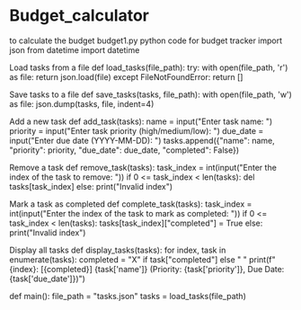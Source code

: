 # Budget_calculator
to calculate the budget 
budget1.py
python code for budget tracker import json from datetime import datetime

Load tasks from a file
def load_tasks(file_path): try: with open(file_path, 'r') as file: return json.load(file) except FileNotFoundError: return []

Save tasks to a file
def save_tasks(tasks, file_path): with open(file_path, 'w') as file: json.dump(tasks, file, indent=4)

Add a new task
def add_task(tasks): name = input("Enter task name: ") priority = input("Enter task priority (high/medium/low): ") due_date = input("Enter due date (YYYY-MM-DD): ") tasks.append({"name": name, "priority": priority, "due_date": due_date, "completed": False})

Remove a task
def remove_task(tasks): task_index = int(input("Enter the index of the task to remove: ")) if 0 <= task_index < len(tasks): del tasks[task_index] else: print("Invalid index")

Mark a task as completed
def complete_task(tasks): task_index = int(input("Enter the index of the task to mark as completed: ")) if 0 <= task_index < len(tasks): tasks[task_index]["completed"] = True else: print("Invalid index")

Display all tasks
def display_tasks(tasks): for index, task in enumerate(tasks): completed = "X" if task["completed"] else " " print(f"{index}: [{completed}] {task['name']} (Priority: {task['priority']}, Due Date: {task['due_date']})")

def main(): file_path = "tasks.json" tasks = load_tasks(file_path)

